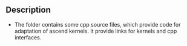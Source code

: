 ## Description
+ The folder contains some cpp source files, which provide code for adaptation of ascend kernels. It provide links for kernels and cpp interfaces.